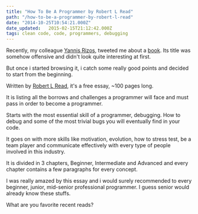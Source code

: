 ```yaml
---
title: "How To Be A Programmer by Robert L Read"
path: "/how-to-be-a-programmer-by-robert-l-read"
date: "2014-10-25T10:54:21.000Z"
date_updated:   2015-02-15T21:12:42.000Z
tags: clean code, code, programmers, debugging
---
```


Recently, my colleague <a title="Yannis Rizos on Twitter.com" href="http://twitter.com/yrizos" target="_blank">Yannis Rizos</a>, tweeted me about a <a href="http://samizdat.mines.edu/howto/HowToBeAProgrammer.html" target="_blank" title="How to Be a Programmer">book</a>. Its title was somehow offensive and didn't look quite interesting at first.

But once i started browsing it, i catch some really good points and decided to start from the beginning.

Written by <a title="Robert L Read" href="http://c2.com/cgi/wiki?RobertlRead" target="_blank"><span class="firstname">Robert</span> <span class="othername">L</span> <span class="surname">Read</span></a>, it's a free essay, ~100 pages long.

It is listing all the borrows and challenges a programmer will face and must pass in order to become a programmer.

Starts with the most essential skill of a programmer, debugging. How to debug and some of the most trivial bugs you will eventually find in your code.

It goes on with more skills like motivation, evolution, how to stress test, be a team player and communicate effectively with every type of people involved in this industry.

It is divided in 3 chapters, Beginner, Intermediate and Advanced and every chapter contains a few paragraphs for every concept.

I was really amazed by this essay and i would surely recommended to every beginner, junior, mid-senior professional programmer. I guess senior would already know these stuffs.

What are you favorite recent reads?
